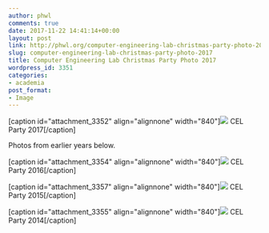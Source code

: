 ```yaml
---
author: phwl
comments: true
date: 2017-11-22 14:41:14+00:00
layout: post
link: http://phwl.org/computer-engineering-lab-christmas-party-photo-2017/
slug: computer-engineering-lab-christmas-party-photo-2017
title: Computer Engineering Lab Christmas Party Photo 2017
wordpress_id: 3351
categories:
- academia
post_format:
- Image
---
```




[caption id="attachment_3352" align="alignnone" width="840"][![](http://phwl.org/wp-content/uploads/2017/11/celchristmas17-1024x768.jpeg)](http://phwl.org/wp-content/uploads/2017/11/celchristmas17.jpeg) CEL Party 2017[/caption]

Photos from earlier years below.

<!-- more -->




[caption id="attachment_3354" align="alignnone" width="840"][![](http://phwl.org/wp-content/uploads/2017/11/celchristmas2016-1024x768.jpg)](http://phwl.org/wp-content/uploads/2017/11/celchristmas2016.jpg) CEL Party 2016[/caption]

[caption id="attachment_3357" align="alignnone" width="840"][![](http://phwl.org/wp-content/uploads/2017/11/celparty2015-1024x768.jpg)](http://phwl.org/wp-content/uploads/2017/11/celparty2015.jpg) CEL Party 2015[/caption]

[caption id="attachment_3355" align="alignnone" width="840"][![](http://phwl.org/wp-content/uploads/2017/11/celchristmas2014-1024x768.jpg)](http://phwl.org/wp-content/uploads/2017/11/celchristmas2014.jpg) CEL Party 2014[/caption]
